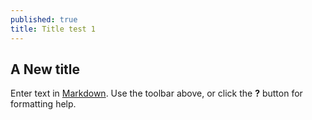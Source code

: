 ```yaml
---
published: true
title: Title test 1
---
```

## A New title

Enter text in [Markdown](http://daringfireball.net/projects/markdown/). Use the toolbar above, or click the **?** button for formatting help.
